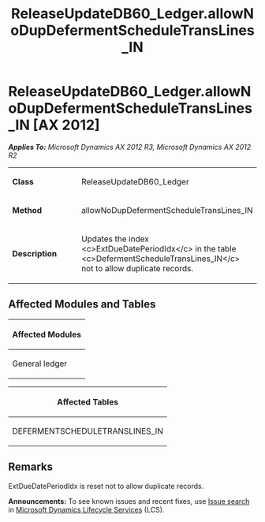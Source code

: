 ﻿---
title: ReleaseUpdateDB60_Ledger.allowNoDupDefermentScheduleTransLines_IN
TOCTitle: ReleaseUpdateDB60_Ledger.allowNoDupDefermentScheduleTransLines_IN
ms:assetid: 30c97c9d-43c3-d791-9fb8-e264b5459464
ms:mtpsurl: https://msdn.microsoft.com/en-us/library/JJ736071(v=AX.60)
ms:contentKeyID: 49707485
ms.date: 05/18/2015
mtps_version: v=AX.60
---

# ReleaseUpdateDB60\_Ledger.allowNoDupDefermentScheduleTransLines\_IN [AX 2012]


_**Applies To:** Microsoft Dynamics AX 2012 R3, Microsoft Dynamics AX 2012 R2_

<table>
<colgroup>
<col style="width: 50%" />
<col style="width: 50%" />
</colgroup>
<tbody>
<tr class="odd">
<td><p><strong>Class</strong></p></td>
<td><p>ReleaseUpdateDB60_Ledger</p></td>
</tr>
<tr class="even">
<td><p><strong>Method</strong></p></td>
<td><p>allowNoDupDefermentScheduleTransLines_IN</p></td>
</tr>
<tr class="odd">
<td><p><strong>Description</strong></p></td>
<td><p>Updates the index &lt;c&gt;ExtDueDatePeriodIdx&lt;/c&gt; in the table &lt;c&gt;DefermentScheduleTransLines_IN&lt;/c&gt; not to allow duplicate records.</p></td>
</tr>
</tbody>
</table>


## Affected Modules and Tables

<table>
<colgroup>
<col style="width: 100%" />
</colgroup>
<thead>
<tr class="header">
<th><p>Affected Modules</p></th>
</tr>
</thead>
<tbody>
<tr class="odd">
<td><p>General ledger</p></td>
</tr>
</tbody>
</table>


<table>
<colgroup>
<col style="width: 100%" />
</colgroup>
<thead>
<tr class="header">
<th><p>Affected Tables</p></th>
</tr>
</thead>
<tbody>
<tr class="odd">
<td><p>DEFERMENTSCHEDULETRANSLINES_IN</p></td>
</tr>
</tbody>
</table>


## Remarks

ExtDueDatePeriodIdx is reset not to allow duplicate records.

  
**Announcements:** To see known issues and recent fixes, use [Issue search](http://go.microsoft.com/fwlink/?linkid=389258) in [Microsoft Dynamics Lifecycle Services](http://go.microsoft.com/fwlink/?linkid=306505) (LCS).

